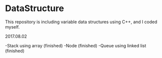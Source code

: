 # DataStructure
This repository is including variable data structures using C++, and I coded myself.

2017.08.02

-Stack using array (finished)
-Node (finished)
-Queue using linked list (finished)
